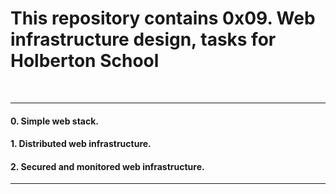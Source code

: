 <h1>This repository contains 0x09. Web infrastructure design, tasks for Holberton School</h1>
<br>
<hr>
<h4>0. Simple web stack.</h4>
<h4>1. Distributed web infrastructure.</h4>
<h4>2. Secured and monitored web infrastructure.</h4>
<b>
<hr>